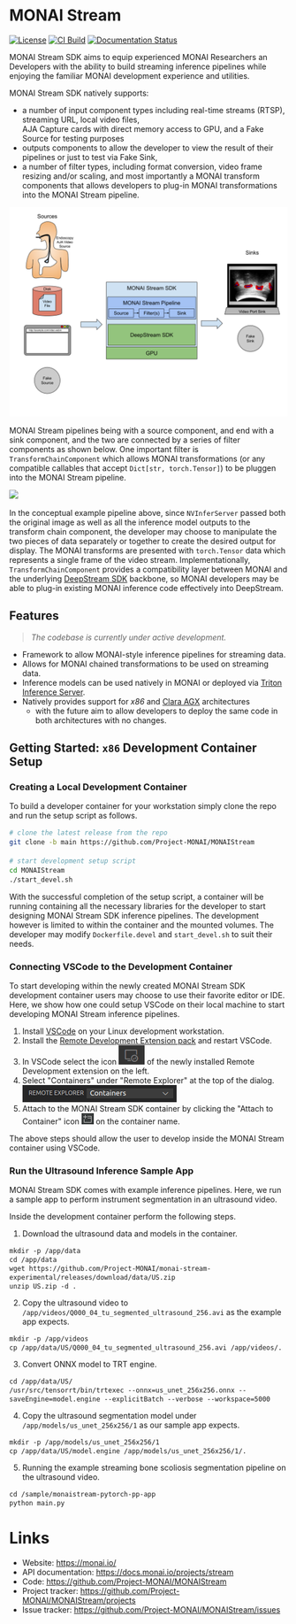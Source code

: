 # MONAI Stream

[![License](https://img.shields.io/badge/license-Apache%202.0-green.svg)](https://opensource.org/licenses/Apache-2.0)
[![CI Build](https://github.com/Project-MONAI/monai-stream-experimental/actions/workflows/pr.yml/badge.svg)](https://github.com/Project-MONAI/monai-stream-experimental/actions/workflows/pr.yml)
[![Documentation Status](https://readthedocs.org/projects/monaistream/badge/?version=latest)](https://monaistream.readthedocs.io/en/latest/?badge=latest)


MONAI Stream SDK aims to equip experienced MONAI Researchers an Developers with the ability to
build streaming inference pipelines while enjoying the familiar MONAI development experience
and utilities. 

MONAI Stream SDK natively supports:
- a number of input component types including real-time streams (RTSP), streaming URL, local video files,  
AJA Capture cards with direct memory access to GPU, and a Fake Source for testing purposes
- outputs components to allow the developer to view the result of their pipelines or just to test via Fake Sink,
- a number of filter types, including format conversion, video frame resizing and/or scaling, and most importantly a MONAI transform components
  that allows developers to plug-in MONAI transformations into the MONAI Stream pipeline.

![MONAIStreamArchitecture](https://raw.githubusercontent.com/Project-MONAI/MONAIStream/main/docs/images/MONAIStream_High-level_Architecture.svg)

MONAI Stream pipelines being with a source component, and end with a sink component, and the two are connected by a series of filter components as shown below. One important filter is `TransformChainComponent` which allows MONAI transformations (or any compatible callables that accept `Dict[str, torch.Tensor]`)
to be pluggen into the MONAI Stream pipeline.

[![](https://mermaid.ink/img/eyJjb2RlIjoic3RhdGVEaWFncmFtLXYyXG4gICBVUklTb3VyY2U8YnI-KFNvdXJjZSkgLS0-IE5WVmlkZW9Db252ZXJ0PGJyPihGaWx0ZXIpXG4gICBOVlZpZGVvQ29udmVydDxicj4oRmlsdGVyKSAtLT4gTlZJbmZlclNlcnZlcjxicj4oRmlsdGVyKVxuICAgTlZJbmZlclNlcnZlcjxicj4oRmlsdGVyKSAtLT4gQ29uY2F0SXRlbXNkOiBPUklHSU5BTF9JTUFHRVxuICAgTlZJbmZlclNlcnZlcjxicj4oRmlsdGVyKSAtLT4gQWN0aXZhdGlvbnNkOiBNT0RFTF9PVVRQVVRfT1xuICAgTGFtYmRhZCAtLT4gTlZFZ2xHbGVzU2luazxicj4oU2luaylcblxuICAgc3RhdGUgVHJhbnNmb3JtQ2hhaW5Db21wb25lbnQoRmlsdGVyKSB7XG4gICAgICBBY3RpdmF0aW9uc2QgLS0-IEFzRGlzY3JldGVkXG4gICAgICBBc0Rpc2NyZXRlZCAtLT4gQXNDaGFubmVsTGFzdGRcbiAgICAgIEFzQ2hhbm5lbExhc3RkIC0tPiBTY2FsZUludGVuc2l0eWRcbiAgICAgIFNjYWxlSW50ZW5zaXR5ZCAtLT4gQ29uY2F0SXRlbXNkXG4gICAgICBDb25jYXRJdGVtc2QgLS0-IExhbWJkYWRcbiAgIH1cbiIsIm1lcm1haWQiOnsidGhlbWUiOiJkZWZhdWx0In0sInVwZGF0ZUVkaXRvciI6ZmFsc2UsImF1dG9TeW5jIjp0cnVlLCJ1cGRhdGVEaWFncmFtIjpmYWxzZX0)](https://mermaid.live/edit/#eyJjb2RlIjoic3RhdGVEaWFncmFtLXYyXG4gICBVUklTb3VyY2U8YnI-KFNvdXJjZSkgLS0-IE5WVmlkZW9Db252ZXJ0PGJyPihGaWx0ZXIpXG4gICBOVlZpZGVvQ29udmVydDxicj4oRmlsdGVyKSAtLT4gTlZJbmZlclNlcnZlcjxicj4oRmlsdGVyKVxuICAgTlZJbmZlclNlcnZlcjxicj4oRmlsdGVyKSAtLT4gQ29uY2F0SXRlbXNkOiBPUklHSU5BTF9JTUFHRVxuICAgTlZJbmZlclNlcnZlcjxicj4oRmlsdGVyKSAtLT4gQWN0aXZhdGlvbnNkOiBNT0RFTF9PVVRQVVRfT1xuICAgTGFtYmRhZCAtLT4gTlZFZ2xHbGVzU2luazxicj4oU2luaylcblxuICAgc3RhdGUgVHJhbnNmb3JtQ2hhaW5Db21wb25lbnQoRmlsdGVyKSB7XG4gICAgICBBY3RpdmF0aW9uc2QgLS0-IEFzRGlzY3JldGVkXG4gICAgICBBc0Rpc2NyZXRlZCAtLT4gQXNDaGFubmVsTGFzdGRcbiAgICAgIEFzQ2hhbm5lbExhc3RkIC0tPiBTY2FsZUludGVuc2l0eWRcbiAgICAgIFNjYWxlSW50ZW5zaXR5ZCAtLT4gQ29uY2F0SXRlbXNkXG4gICAgICBDb25jYXRJdGVtc2QgLS0-IExhbWJkYWRcbiAgIH1cbiIsIm1lcm1haWQiOiJ7XG4gIFwidGhlbWVcIjogXCJkZWZhdWx0XCJcbn0iLCJ1cGRhdGVFZGl0b3IiOmZhbHNlLCJhdXRvU3luYyI6dHJ1ZSwidXBkYXRlRGlhZ3JhbSI6ZmFsc2V9)

In the conceptual example pipeline above, since `NVInferServer` passed both the original image
as well as all the inference model outputs to the transform chain component, the developer may 
choose to manipulate the two pieces of data separately or together to create the desired output
for display. The MONAI transforms are presented with `torch.Tensor` data which represents a single
frame of the video stream. Implementationally, `TransformChainComponent` provides a compatibility 
layer between MONAI and the underlying [DeepStream SDK](https://developer.nvidia.com/deepstream-sdk) 
backbone, so MONAI developers may be able to plug-in existing MONAI inference code effectively into
DeepStream.

## Features

> _The codebase is currently under active development._

- Framework to allow MONAI-style inference pipelines for streaming data.
- Allows for MONAI chained transformations to be used on streaming data.
- Inference models can be used natively in MONAI or deployed via [Triton Inference Server](https://github.com/triton-inference-server/server).
- Natively provides support for _x86_ and [Clara AGX](https://developer.nvidia.com/clara-holoscan-sdk) architectures
  - with the future aim to allow developers to deploy the same code in both architectures with no changes.

## Getting Started: `x86` Development Container Setup

### Creating a Local Development Container

To build a developer container for your workstation simply clone the repo and run the setup script as follows.

```bash
# clone the latest release from the repo
git clone -b main https://github.com/Project-MONAI/MONAIStream

# start development setup script
cd MONAIStream
./start_devel.sh
```

With the successful completion of the setup script, a container will be running containing all the necessary libraries
for the developer to start designing MONAI Stream SDK inference pipelines. The development however is limited to within
the container and the mounted volumes. The developer may modify ``Dockerfile.devel`` and ``start_devel.sh`` to suit their
needs.

### Connecting VSCode to the Development Container

To start developing within the newly created MONAI Stream SDK development container users may choose to use their favorite
editor or IDE. Here, we show how one could setup VSCode on their local machine to start developing MONAI Stream inference
pipelines.

  1. Install [VSCode](https://code.visualstudio.com/download) on your Linux development workstation.
  2. Install the [Remote Development Extension pack](https://marketplace.visualstudio.com/items?itemName=ms-vscode-remote.vscode-remote-extensionpack) and restart VSCode.
  3. In VSCode select the icon ![VSCodeRDE](https://raw.githubusercontent.com/Project-MONAI/MONAIStream/main/docs/images/vscode_remote_development_ext.png) of the newly installed Remote Development extension on the left.
  4. Select "Containers" under "Remote Explorer" at the top of the dialog.
     ![VSCodeRemoteExplorer](https://raw.githubusercontent.com/Project-MONAI/MONAIStream/main/docs/images/vscode_remote_explorer.png)
  5. Attach to the MONAI Stream SDK container by clicking the "Attach to Container" icon ![VSCodeAttachContainer](https://raw.githubusercontent.com/Project-MONAI/MONAIStream/main/docs/images/vscode_attach_container.png) on the container name.

The above steps should allow the user to develop inside the MONAI Stream container using VSCode.

### Run the Ultrasound Inference Sample App

MONAI Stream SDK comes with example inference pipelines. Here, we run a sample app
to perform instrument segmentation in an ultrasound video.

Inside the development container perform the following steps.

  1. Download the ultrasound data and models in the container.

    mkdir -p /app/data
    cd /app/data
    wget https://github.com/Project-MONAI/monai-stream-experimental/releases/download/data/US.zip
    unzip US.zip -d .

  2. Copy the ultrasound video to ``/app/videos/Q000_04_tu_segmented_ultrasound_256.avi`` as the example app expects.

    mkdir -p /app/videos
    cp /app/data/US/Q000_04_tu_segmented_ultrasound_256.avi /app/videos/.

  3. Convert ONNX model to TRT engine.

    cd /app/data/US/
    /usr/src/tensorrt/bin/trtexec --onnx=us_unet_256x256.onnx --saveEngine=model.engine --explicitBatch --verbose --workspace=5000

  4. Copy the ultrasound segmentation model under ``/app/models/us_unet_256x256/1`` as our sample app expects.

    mkdir -p /app/models/us_unet_256x256/1
    cp /app/data/US/model.engine /app/models/us_unet_256x256/1/.

  5. Running the example streaming bone scoliosis segmentation pipeline on the ultrasound video.
  
    cd /sample/monaistream-pytorch-pp-app
    python main.py

# Links

- Website: https://monai.io/
- API documentation: https://docs.monai.io/projects/stream
- Code: https://github.com/Project-MONAI/MONAIStream
- Project tracker: https://github.com/Project-MONAI/MONAIStream/projects
- Issue tracker: https://github.com/Project-MONAI/MONAIStream/issues
